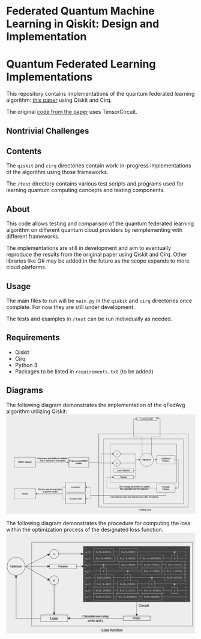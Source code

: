 # Federated Quantum Machine Learning in Qiskit: Design and Implementation

# Quantum Federated Learning Implementations

This repository contains implementations of the quantum federated learning algorithm: [this paper](https://arxiv.org/abs/2209.00768) using Qiskit and Cirq.

The original [code from the paper](https://github.com/haimengzhao/quantum-fed-infer) uses TensorCircuit.

## Nontrivial Challenges

## Contents

The `qiskit` and `cirq` directories contain work-in-progress implementations of the algorithm using those frameworks.

The `/test` directory contains various test scripts and programs used for learning quantum computing concepts and testing components.

## About

This code allows testing and comparison of the quantum federated learning algorithm on different quantum cloud providers by reimplementing with different frameworks.

The implementations are still in development and aim to eventually reproduce the results from the original paper using Qiskit and Cirq. Other libraries like Q# may be added in the future as the scope expands to more cloud platforms.

## Usage

The main files to run will be `main.py` in the `qiskit` and `cirq` directories once complete. For now they are still under development.

The tests and examples in `/test` can be run individually as needed.

## Requirements

- Qiskit
- Cirq
- Python 3
- Packages to be listed in `requirements.txt` (to be added)

## Diagrams

The following diagram demonstrates the implementation of the qFedAvg algorithm utilizing Qiskit:
![Code explanation diagram](https://github.com/namanyash/quantm_fed/blob/main/diagrams/CodeExp.png)

The following diagram demonstrates the procedure for computing the loss within the optimization process of the designated loss function.
![Loss function explanation diagram](https://github.com/namanyash/quantm_fed/blob/main/diagrams/circuit.png)
